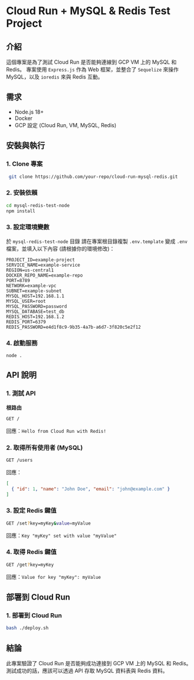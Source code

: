 # Cloud Run + MySQL & Redis Test Project

## 介紹

這個專案是為了測試 Cloud Run 是否能夠連線到 GCP VM 上的 MySQL 和 Redis。
專案使用 `Express.js` 作為 Web 框架，並整合了 `Sequelize` 來操作 MySQL，以及 `ioredis` 來與 Redis 互動。

## 需求

- Node.js 18+
- Docker
- GCP 設定 (Cloud Run, VM, MySQL, Redis)

## 安裝與執行

### 1. Clone 專案

```sh
 git clone https://github.com/your-repo/cloud-run-mysql-redis.git
```

### 2. 安裝依賴

```sh
cd mysql-redis-test-node
npm install
```

### 3. 設定環境變數

於 `mysql-redis-test-node` 目錄
請在專案根目錄複製 `.env.template` 變成 `.env` 檔案，並填入以下內容 (請根據你的環境修改)：

```
PROJECT_ID=example-project
SERVICE_NAME=example-service
REGION=us-central1
DOCKER_REPO_NAME=example-repo
PORT=8789
NETWORK=example-vpc
SUBNET=example-subnet
MYSQL_HOST=192.168.1.1
MYSQL_USER=root
MYSQL_PASSWORD=password
MYSQL_DATABASE=test_db
REDIS_HOST=192.168.1.2
REDIS_PORT=6379
REDIS_PASSWORD=e4d1f8c9-9b35-4a7b-a6d7-3f820c5e2f12
```

### 4. 啟動服務

```
node .
```


## API 說明

### 1. 測試 API

**根路由**

```sh
GET /
```

回應：`Hello from Cloud Run with Redis!`

### 2. 取得所有使用者 (MySQL)

```sh
GET /users
```

回應：

```json
[
  { "id": 1, "name": "John Doe", "email": "john@example.com" }
]
```

### 3. 設定 Redis 鍵值

```sh
GET /set?key=myKey&value=myValue
```

回應：`Key "myKey" set with value "myValue"`

### 4. 取得 Redis 鍵值

```sh
GET /get?key=myKey
```

回應：`Value for key "myKey": myValue`

## 部署到 Cloud Run

### 1. 部署到 Cloud Run

```sh
bash ./deploy.sh
```

## 結論

此專案驗證了 Cloud Run 是否能夠成功連接到 GCP VM 上的 MySQL 和 Redis。測試成功的話，應該可以透過 API 存取 MySQL 資料表與 Redis 資料。

